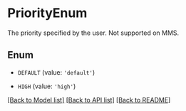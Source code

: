 # PriorityEnum

The priority specified by the user.  Not supported on MMS.

## Enum

* `DEFAULT` (value: `'default'`)

* `HIGH` (value: `'high'`)

[[Back to Model list]](../README.md#documentation-for-models) [[Back to API list]](../README.md#documentation-for-api-endpoints) [[Back to README]](../README.md)



